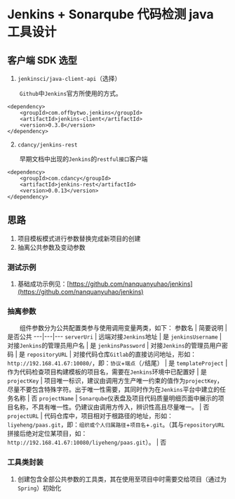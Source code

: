 # Jenkins + Sonarqube 代码检测 java 工具设计
## 客户端 SDK 选型
1. `jenkinsci/java-client-api`（选择）

　　`Github`中`Jenkins`官方所使用的方式。
```
<dependency>
    <groupId>com.offbytwo.jenkins</groupId>
    <artifactId>jenkins-client</artifactId>
    <version>0.3.8</version>
</dependency>
```
2. `cdancy/jenkins-rest`

　　早期文档中出现的`Jenkins`的`restful接口`客户端
```
<dependency>
    <groupId>com.cdancy</groupId>
    <artifactId>jenkins-rest</artifactId>
    <version>0.0.13</version>
</dependency>
```
## 思路
1. 项目模板模式进行参数替换完成新项目的创建
2. 抽离公共参数及变动参数

### 测试示例
1. 基础成功示例见：[https://github.com/nanquanyuhao/jenkins](https://github.com/nanquanyuhao/jenkins)

### 抽离参数
　　组件参数分为公共配置类参与使用调用变量两类，如下：
参数名 | 简要说明 | 是否公共
---|---|---
`serverUri` | 远端对接`Jenkins`地址 | 是
`jenkinsUsername` | 对接`Jenkins`的管理员用户名 | 是
`jenkinsPassword` | 对接`Jenkins`的管理员用户密码 | 是
`repositoryURL` | 对接代码仓库`Gitlab`的直接访问地址，形如：`http://192.168.41.67:10080/`，即：`协议`+`端点`（`/`结尾） | 是
`templateProject` | 作为代码检查项目构建模板的项目名，需要在`Jenkins`环境中已配置好 | 是
`projectKey` | 项目唯一标识，建议由调用方生产唯一约束的值作为`projectKey`，尽量不要包含特殊字符。出于唯一性需要，其同时作为在`Jenkins`平台中建立的任务名称 | 否
`projectName` | `Sonarqube`仪表盘及项目代码质量明细页面中展示的项目名称，不具有唯一性。仍建议由调用方传入，辨识性高且尽量唯一。 | 否
`projectURL` | 代码仓库中，项目相对于根路径的地址，形如：`liyeheng/paas.git`，即：`组织或个人归属路径`+`项目名`+`.git`。（其与`repositoryURL`拼接后绝对定位某项目，如：`http://192.168.41.67:10080/liyeheng/paas.git`）。 | 否

### 工具类封装
1. 创建包含全部公共参数的工具类，其在使用至项目中时需要交给项目（通过为`Spring`）初始化